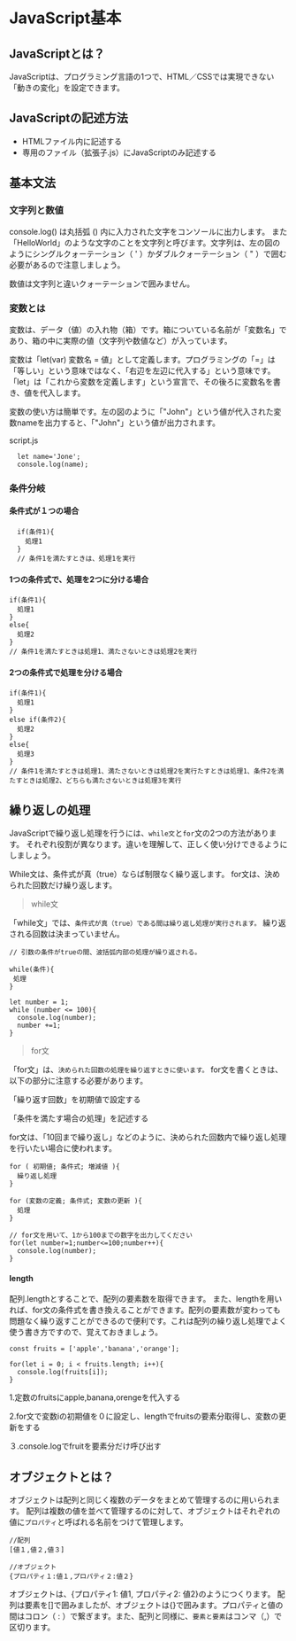 # JavaScript基本

## JavaScriptとは？
JavaScriptは、プログラミング言語の1つで、HTML／CSSでは実現できない「動きの変化」を設定できます。


## JavaScriptの記述方法
* HTMLファイル内に記述する
* 専用のファイル（拡張子.js）にJavaScriptのみ記述する


## 基本文法

### 文字列と数値

console.log() は丸括弧 () 内に入力された文字をコンソールに出力します。
また「HelloWorld」のような文字のことを文字列と呼びます。文字列は、左の図のようにシングルクォーテーション（ ' ）かダブルクォーテーション（ " ）で囲む必要があるので注意しましょう。

数値は文字列と違いクォーテーションで囲みません。

### 変数とは

変数は、データ（値）の入れ物（箱）です。箱についている名前が「変数名」であり、箱の中に実際の値（文字列や数値など）が入っています。

変数は「let(var) 変数名 = 値」として定義します。プログラミングの「=」は「等しい」という意味ではなく、「右辺を左辺に代入する」という意味です。「let」は「これから変数を定義します」という宣言で、その後ろに変数名を書き、値を代入します。

変数の使い方は簡単です。左の図のように「"John"」という値が代入された変数nameを出力すると、「"John"」という値が出力されます。

script.js
```
  let name='Jone';
  console.log(name);
```

### 条件分岐

#### 条件式が１つの場合

```
  if(条件1){
    処理1
  }
  // 条件1を満たすときは、処理1を実行
```

#### 1つの条件式で、処理を2つに分ける場合
```
if(条件1){
  処理1
}
else{
  処理2
}
// 条件1を満たすときは処理1、満たさないときは処理2を実行
```
#### 2つの条件式で処理を分ける場合
```
if(条件1){
  処理1
}
else if(条件2){
  処理2
}
else{
  処理3
}
// 条件1を満たすときは処理1、満たさないときは処理2を実行たすときは処理1、条件2を満たすときは処理2、どちらも満たさないときは処理3を実行
```

## 繰り返しの処理
JavaScriptで繰り返し処理を行うには、`while文`と`for`文の2つの方法があります。
それぞれ役割が異なります。違いを理解して、正しく使い分けできるようにしましょう。

While文は、条件式が真（true）ならば制限なく繰り返します。
for文は、決められた回数だけ繰り返します。

>while文

「while文」では、`条件式が真（true）である間は繰り返し処理が実行されます。`
繰り返される回数は決まっていません。
```
// 引数の条件がtrueの間、波括弧内部の処理が繰り返される。

while(条件){
 処理
}
```
```
let number = 1;
while (number <= 100){
  console.log(number);
  number +=1;
}
```

>for文

「for文」は、`決められた回数の処理を繰り返すときに使います。`
for文を書くときは、以下の部分に注意する必要があります。

「繰り返す回数」を初期値で設定する

「条件を満たす場合の処理」を記述する

for文は、「10回まで繰り返し」などのように、決められた回数内で繰り返し処理を行いたい場合に使われます。
```
for ( 初期値; 条件式; 増減値 ){
  繰り返し処理
}
```
```
for (変数の定義; 条件式; 変数の更新 ){
  処理
}
```
```
// for文を用いて、1から100までの数字を出力してください
for(let number=1;number<=100;number++){
  console.log(number);
}
```

#### length
配列.lengthとすることで、配列の要素数を取得できます。
また、lengthを用いれば、for文の条件式を書き換えることができます。配列の要素数が変わっても問題なく繰り返すことができるので便利です。これは配列の繰り返し処理でよく使う書き方ですので、覚えておきましょう。

```
const fruits = ['apple','banana','orange'];

for(let i = 0; i < fruits.length; i++){
  console.log(fruits[i]);
}
```
1.定数のfruitsにapple,banana,orengeを代入する

2.for文で変数iの初期値を０に設定し、lengthでfruitsの要素分取得し、変数の更新をする

３.console.logでfruitを要素分だけ呼び出す


## オブジェクトとは？
オブジェクトは配列と同じく複数のデータをまとめて管理するのに用いられます。
配列は複数の値を並べて管理するのに対して、オブジェクトはそれぞれの値に`プロパティ`と呼ばれる名前をつけて管理します。

```
//配列
[値１,値２,値３]

//オブジェクト
{プロパティ１:値１,プロパティ２:値２}
```
オブジェクトは、{プロパティ1: 値1, プロパティ2: 値2}のようにつくります。
配列は要素を[]で囲みましたが、オブジェクトは{}で囲みます。プロパティと値の間はコロン（ : ）で繋ぎます。また、配列と同様に、`要素と要素`はコンマ（,）で区切ります。

















